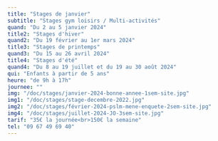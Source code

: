 ```yaml
---
title: "Stages de janvier"
subtitle: "Stages gym loisirs / Multi-activités"
quand: "Du 2 au 5 janvier 2024"
title2: "Stages d'hiver"
quand2: "Du 19 février au 1er mars 2024"
title3: "Stages de printemps"
quand3: "Du 15 au 26 avril 2024"
title4: "Stages d'été"
quand4: "Du 8 au 19 juillet et du 19 au 30 août 2024"
qui: "Enfants à partir de 5 ans"
heure: "de 9h à 17h"
journee: ""
img: "/doc/stages/janvier-2024-bonne-annee-1sem-site.jpg"
img1: "/doc/stages/stage-decembre-2022.jpg"
img2: "/doc/stages/février-2024-pslm-mene-enquete-2sem-site.jpg"
img4: "/doc/stages/juillet-2024-JO-3sem-site.jpg"
tarif: "35€ la journée<br>150€ la semaine"
tel: "09 67 49 69 40"
---
```

